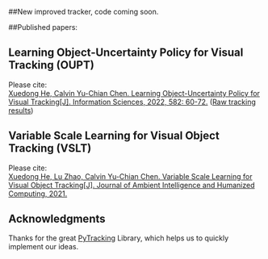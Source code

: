 ##New improved tracker, code coming soon.

##Published papers:
## Learning Object-Uncertainty Policy for Visual Tracking (OUPT)
Please cite:  
[Xuedong He, Calvin Yu-Chian Chen. Learning Object-Uncertainty Policy for Visual Tracking[J]. Information Sciences, 2022, 582: 60-72.](https://doi.org/10.1016/j.ins.2021.09.002)
([Raw tracking results](https://drive.google.com/file/d/1OibHYFO9hBMqVGjatCKgNJ_jGmQ4v_0D/view?usp=sharing))

## Variable Scale Learning for Visual Object Tracking (VSLT)
Please cite:  
[Xuedong He, Lu Zhao, Calvin Yu-Chian Chen. Variable Scale Learning for Visual Object Tracking[J]. Journal of Ambient Intelligence and Humanized Computing, 2021.](https://doi.org/10.1007/s12652-021-03469-2)

## Acknowledgments
Thanks for the great [PyTracking](https://github.com/visionml/pytracking) Library, which helps us to quickly implement our ideas.

